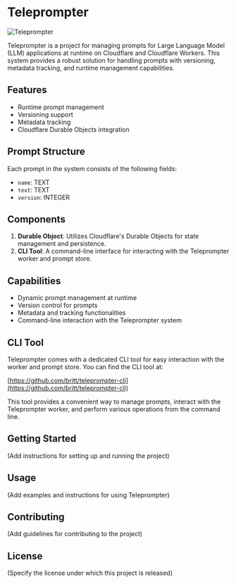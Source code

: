 # Teleprompter

![Teleprompter](https://external-content.duckduckgo.com/iu/?u=http%3A%2F%2Fwww.falcofilms.com%2FuploadsSystem%2Fshopping%2Ffiles%2Fimages%2F8j1NYUzTgv.JPG&f=1&nofb=1&ipt=04ecddc673e830605d2bb7bf46ebac24b1c56c760b2aebe24d6782c1bdc39e6c&ipo=images)

Teleprompter is a project for managing prompts for Large Language Model (LLM) applications at runtime on Cloudflare and Cloudflare Workers. This system provides a robust solution for handling prompts with versioning, metadata tracking, and runtime management capabilities.

## Features

- Runtime prompt management
- Versioning support
- Metadata tracking
- Cloudflare Durable Objects integration

## Prompt Structure

Each prompt in the system consists of the following fields:

- `name`: TEXT
- `text`: TEXT
- `version`: INTEGER

## Components

1. **Durable Object**: Utilizes Cloudflare's Durable Objects for state management and persistence.
2. **CLI Tool**: A command-line interface for interacting with the Teleprompter worker and prompt store.

## Capabilities

- Dynamic prompt management at runtime
- Version control for prompts
- Metadata and tracking functionalities
- Command-line interaction with the Teleprompter system

## CLI Tool

Teleprompter comes with a dedicated CLI tool for easy interaction with the worker and prompt store. You can find the CLI tool at:

[https://github.com/britt/teleprompter-cli](https://github.com/britt/teleprompter-cli)

This tool provides a convenient way to manage prompts, interact with the Teleprompter worker, and perform various operations from the command line.

## Getting Started

(Add instructions for setting up and running the project)

## Usage

(Add examples and instructions for using Teleprompter)

## Contributing

(Add guidelines for contributing to the project)

## License

(Specify the license under which this project is released)
